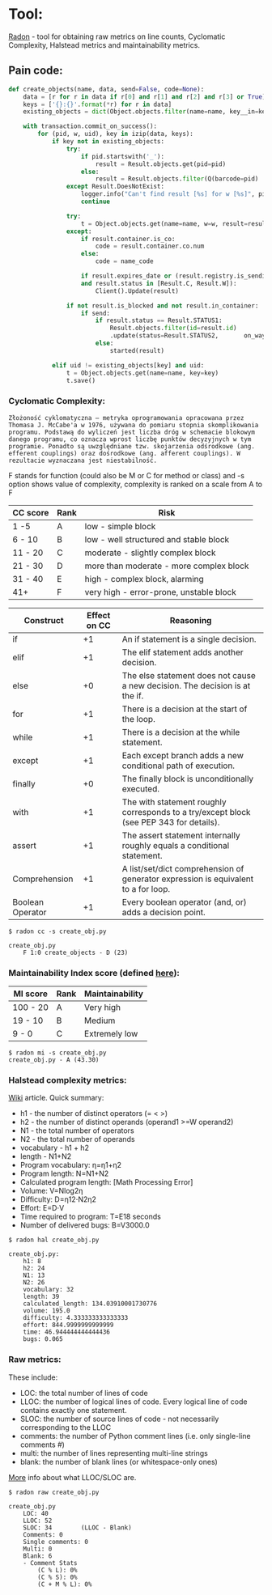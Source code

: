 # Tool:

[Radon](https://radon.readthedocs.io/en/latest/index.html) - tool for obtaining raw metrics on line counts, Cyclomatic Complexity, Halstead metrics and maintainability metrics.
## Pain code:
```python
def create_objects(name, data, send=False, code=None):
    data = [r for r in data if r[0] and r[1] and r[2] and r[3] or True]                               ||+6
    keys = ['{}:{}'.format(*r) for r in data]                                                         ||+1
    existing_objects = dict(Object.objects.filter(name=name, key__in=keys).values_list('key', 'uid')) ||

    with transaction.commit_on_success():                                                             ||+1
        for (pid, w, uid), key in izip(data, keys):                                                   ||+1
            if key not in existing_objects:                                                           ||+1
                try:                                                                                  ||+0
                    if pid.startswith('_'):                                                           ||+1
                        result = Result.objects.get(pid=pid)                                          ||
                    else:                                                                             ||+0
                        result = Result.objects.filter(Q(barcode=pid) | Q(oid=pid)).latest('created') ||
                except Result.DoesNotExist:                                                           ||+1
                    logger.info("Can't find result [%s] for w [%s]", pid, w)                          ||
                    continue                                                                          ||

                try:                                                                                  ||+0
                    t = Object.objects.get(name=name, w=w, result=result)                             ||
                except:                                                                               ||+1
                    if result.container.is_co:                                                        ||+1
                        code = result.container.co.num                                                ||
                    else:                                                                             ||+0
                        code = name_code                                                              ||

                    if result.expires_date or (result.registry.is_sending 
                    and result.status in [Result.C, Result.W]):                                       ||+3
                        Client().Update(result)

                if not result.is_blocked and not result.in_container:                                 ||+2
                    if send:                                                                          ||+1
                        if result.status == Result.STATUS1:                                           ||+1
                            Result.objects.filter(id=result.id)
                            .update(status=Result.STATUS2,       on_way_back_date=datetime.now())
                        else:                                                                         ||+0
                            started(result)

            elif uid != existing_objects[key] and uid:                                                ||+2
                t = Object.objects.get(name=name, key=key)
                t.save()
```

### Cyclomatic Complexity:

```
Złożoność cyklomatyczna – metryka oprogramowania opracowana przez Thomasa J. McCabe'a w 1976, używana do pomiaru stopnia skomplikowania programu. Podstawą do wyliczeń jest liczba dróg w schemacie blokowym danego programu, co oznacza wprost liczbę punktów decyzyjnych w tym programie. Ponadto są uwzględniane tzw. skojarzenia odśrodkowe (ang. efferent couplings) oraz dośrodkowe (ang. afferent couplings). W rezultacie wyznaczana jest niestabilność.
```
F stands for function (could also be M or C for method or class) and -s option shows value of complexity, complexity is ranked on a scale from A to F


| CC score | Rank | Risk |
|---------|-------|-----------------|
|1 -5 |	  A   | low - simple block       |
|6 - 10  |	  B   |	 	low - well structured and stable block          |
|11 - 20   |	  C   |	 	moderate - slightly complex block   |
| 21 - 30 | D | more than moderate - more complex block |
| 31 - 40 | E | high - complex block, alarming |
|41+ | F |  	very high - error-prone, unstable block |

Construct |	Effect on CC |	Reasoning
---------|--------------|----------------
if |	+1 	|An if statement is a single decision.
elif |	+1 	|The elif statement adds another decision.
else |	+0 	|The else statement does not cause a new decision. The decision is at the if.
for |	+1 |	There is a decision at the start of the loop.
while |	+1 | 	There is a decision at the while statement.
except |	+1 	| Each except branch adds a new conditional path of execution.
finally |	+0 |	The finally block is unconditionally executed.
with 	| +1 |	The with statement roughly corresponds to a try/except block (see PEP 343 for details).
assert |	+1 |	The assert statement internally roughly equals a conditional statement.
Comprehension |	+1 |	A list/set/dict comprehension of generator expression is equivalent to a for loop.
Boolean Operator |	+1 |	Every boolean operator (and, or) adds a decision point.

```
$ radon cc -s create_obj.py 

create_obj.py
    F 1:0 create_objects - D (23)
```

### Maintainability Index score (defined [here](https://radon.readthedocs.io/en/latest/intro.html#maintainability-index)):

| MI score | Rank | Maintainability |
|---------|-------|-----------------|
|100 - 20 |	  A   | Very high       |
|19 - 10  |	  B   |	Medium          |
|9 - 0    |	  C   |	Extremely low   |

```
$ radon mi -s create_obj.py 
create_obj.py - A (43.30)
```
### Halstead complexity metrics:
[Wiki](https://en.wikipedia.org/wiki/Halstead_complexity_measures) article.
Quick summary:
+ h1 - the number of distinct operators (= < >)
+ h2 - the number of distinct operands (operand1 >=W operand2)
+ N1 - the total number of operators
+ N2 - the total number of operands
+ vocabulary - h1 + h2
+ length - N1+N2
+ Program vocabulary: η=η1+η2
+ Program length: N=N1+N2
+ Calculated program length: [Math Processing Error]
+ Volume: V=Nlog2η
+ Difficulty: D=η12⋅N2η2
+ Effort: E=D⋅V
+ Time required to program: T=E18 seconds
+ Number of delivered bugs: B=V3000.0
```
$ radon hal create_obj.py 

create_obj.py:
    h1: 8
    h2: 24
    N1: 13
    N2: 26
    vocabulary: 32
    length: 39
    calculated_length: 134.03910001730776
    volume: 195.0
    difficulty: 4.333333333333333
    effort: 844.9999999999999
    time: 46.944444444444436
    bugs: 0.065

```

### Raw metrics:
These include:  
+ LOC: the total number of lines of code
+ LLOC: the number of logical lines of code. Every logical line of code contains exactly one statement.
+ SLOC: the number of source lines of code - not necessarily corresponding to the LLOC
+ comments: the number of Python comment lines (i.e. only single-line comments #)
+ multi: the number of lines representing multi-line strings
+ blank: the number of blank lines (or whitespace-only ones)

[More](https://en.wikipedia.org/wiki/Source_lines_of_code) info about what LLOC/SLOC are.

```
$ radon raw create_obj.py 

create_obj.py
    LOC: 40
    LLOC: 52
    SLOC: 34        (LLOC - Blank)
    Comments: 0
    Single comments: 0
    Multi: 0
    Blank: 6
    - Comment Stats
        (C % L): 0%
        (C % S): 0%
        (C + M % L): 0%

```

